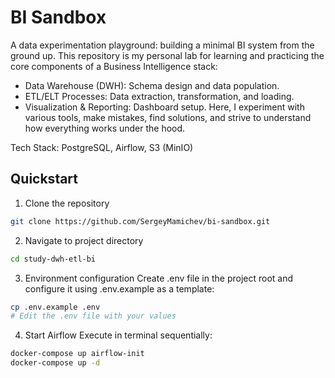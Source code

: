 # BI Sandbox
A data experimentation playground: building a minimal BI system from the ground up. This repository is my personal lab for learning and practicing the core components of a Business Intelligence stack:
- Data Warehouse (DWH): Schema design and data population.
- ETL/ELT Processes: Data extraction, transformation, and loading.
- Visualization & Reporting: Dashboard setup.
Here, I experiment with various tools, make mistakes, find solutions, and strive to understand how everything works under the hood.

Tech Stack: PostgreSQL, Airflow, S3 (MinIO)

## Quickstart

1. Clone the repository
```sh
git clone https://github.com/SergeyMamichev/bi-sandbox.git
```

2. Navigate to project directory
```sh
cd study-dwh-etl-bi
```

3. Environment configuration
Create .env file in the project root and configure it using .env.example as a template:
```bash
cp .env.example .env
# Edit the .env file with your values
```

4. Start Airflow
Execute in terminal sequentially:
```sh
docker-compose up airflow-init
docker-compose up -d
```
